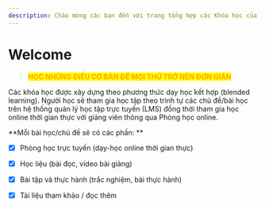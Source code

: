 ```yaml
---
description: Chào mừng các bạn đến với trang tổng hợp các Khóa học của dainganxanh
---
```


# Welcome

> <mark style="color:orange;">**HỌC NHỮNG ĐIỀU CƠ BẢN ĐỂ MỌI THỨ TRỞ NÊN ĐƠN GIẢN**</mark>

Các khóa học được xây dựng theo phương thức dạy học kết hợp (blended learning). Người học sẽ tham gia học tập theo trình tự các chủ đề/bài học trên hệ thống quản lý học tập trực tuyến (LMS) đồng thời tham gia học online thời gian thực với giảng viên thông qua Phòng học online.

**Mỗi bài học/chủ đề sẽ có các phần: **

* [x] Phòng học trực tuyến (dạy-học online thời gian thực)
* [x] Học liệu (bài đọc, video bài giảng)
* [x] Bài tập và thực hành (trắc nghiệm, bài thực hành)
* [x] Tài liệu tham khảo / đọc thêm




